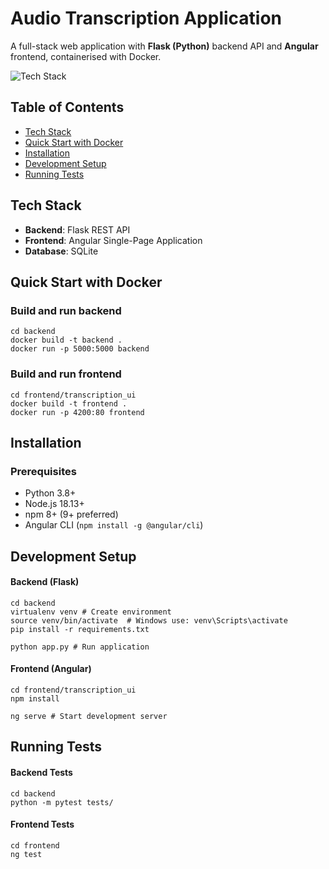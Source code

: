 # Audio Transcription Application

A full-stack web application with **Flask (Python)** backend API and **Angular** frontend, containerised with Docker.

![Tech Stack](https://img.shields.io/badge/tech%20stack-Flask%20%2B%20Angular-blue)

## Table of Contents
- [Tech Stack](#tech-stack)
- [Quick Start with Docker](#quick-start-with-docker)
- [Installation](#installation)
- [Development Setup](#development-setup)
- [Running Tests](#running-tests)

## Tech Stack
- **Backend**: Flask REST API
- **Frontend**: Angular Single-Page Application
- **Database**: SQLite

## Quick Start with Docker
### Build and run backend
```
cd backend
docker build -t backend .
docker run -p 5000:5000 backend
```
### Build and run frontend
```
cd frontend/transcription_ui
docker build -t frontend .
docker run -p 4200:80 frontend
```

## Installation
### Prerequisites
- Python 3.8+
- Node.js 18.13+
- npm 8+ (9+ preferred)
- Angular CLI (`npm install -g @angular/cli`)

## Development Setup
#### Backend (Flask)
```
cd backend
virtualenv venv # Create environment
source venv/bin/activate  # Windows use: venv\Scripts\activate
pip install -r requirements.txt

python app.py # Run application
```
#### Frontend (Angular)
```
cd frontend/transcription_ui
npm install

ng serve # Start development server
```

## Running Tests
#### Backend Tests
```
cd backend
python -m pytest tests/
```
#### Frontend Tests
```
cd frontend
ng test
```
